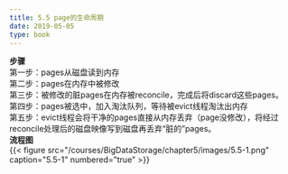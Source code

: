 ```yaml
---
title: 5.5 page的生命周期
date: 2019-05-05
type: book
---
```

**步骤**  
第一步：pages从磁盘读到内存  
第二步：pages在内存中被修改  
第三步：被修改的脏pages在内存被reconcile，完成后将discard这些pages。  
第四步：pages被选中，加入淘汰队列，等待被evict线程淘汰出内存  
第五步：evict线程会将干净的pages直接从内存丢弃（page没修改），将经过reconcile处理后的磁盘映像写到磁盘再丢弃“脏的”pages。  
**流程图**  
{{< figure src="/courses/BigDataStorage/chapter5/images/5.5-1.png" caption="5.5-1" numbered="true" >}}


